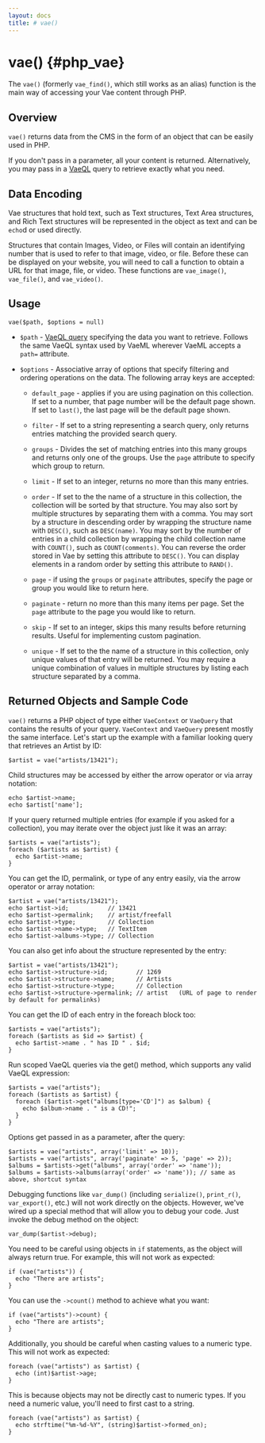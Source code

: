 ```yaml
---
layout: docs
title: # vae()
---
```


# vae() {#php_vae}

The `vae()` (formerly `vae_find()`, which still works as an alias)
function is the main way of accessing your Vae content through PHP.

## Overview

`vae()` returns data from the CMS in the form of an object that can be
easily used in PHP.

If you don't pass in a parameter, all your content is returned.
Alternatively, you may pass in a [VaeQL](#vaeql) query to retrieve
exactly what you need.

## Data Encoding

Vae structures that hold text, such as Text structures, Text Area
structures, and Rich Text structures will be represented in the object
as text and can be `echo`d or used directly.

Structures that contain Images, Video, or Files will contain an
identifying number that is used to refer to that image, video, or file.
Before these can be displayed on your website, you will need to call a
function to obtain a URL for that image, file, or video. These functions
are `vae_image()`, `vae_file()`, and `vae_video()`.

## Usage

`vae($path, $options = null)`

-   `$path` - [VaeQL query](#vaeql) specifying the data you want
    to retrieve. Follows the same VaeQL syntax used by VaeML wherever
    VaeML accepts a `path=` attribute.

-   `$options` - Associative array of options that specify filtering and
    ordering operations on the data. The following array keys are
    accepted:

    -   `default_page` - applies if you are using pagination on
        this collection. If set to a number, that page number will be
        the default page shown. If set to `last()`, the last page will
        be the default page shown.

    -   `filter` - If set to a string representing a search query, only
        returns entries matching the provided search query.

    -   `groups` - Divides the set of matching entries into this many
        groups and returns only one of the groups. Use the `page`
        attribute to specify which group to return.

    -   `limit` - If set to an integer, returns no more than this
        many entries.

    -   `order` - If set to the the name of a structure in this
        collection, the collection will be sorted by that structure. You
        may also sort by multiple structures by separating them with
        a comma. You may sort by a structure in descending order by
        wrapping the structure name with `DESC()`, such as `DESC(name)`.
        You may sort by the number of entries in a child collection by
        wrapping the child collection name with `COUNT()`, such as
        `COUNT(comments)`. You can reverse the order stored in Vae by
        setting this attribute to `DESC()`. You can display elements in
        a random order by setting this attribute to `RAND()`.

    -   `page` - if using the `groups` or `paginate` attributes, specify
        the page or group you would like to return here.

    -   `paginate` - return no more than this many items per page. Set
        the `page` attribute to the page you would like to return.

    -   `skip` - If set to an integer, skips this many results before
        returning results. Useful for implementing custom pagination.

    -   `unique` - If set to the the name of a structure in this
        collection, only unique values of that entry will be returned.
        You may require a unique combination of values in multiple
        structures by listing each structure separated by a comma.

## Returned Objects and Sample Code

`vae()` returns a PHP object of type either `VaeContext` or `VaeQuery`
that contains the results of your query. `VaeContext` and `VaeQuery`
present mostly the same interface. Let's start up the example with a
familiar looking query that retrieves an Artist by ID:

    $artist = vae("artists/13421");

Child structures may be accessed by either the arrow operator or via
array notation:

    echo $artist->name;
    echo $artist['name'];

If your query returned multiple entries (for example if you asked for a
collection), you may iterate over the object just like it was an array:

    $artists = vae("artists");
    foreach ($artists as $artist) {
      echo $artist->name;
    }

You can get the ID, permalink, or type of any entry easily, via the
arrow operator or array notation:

    $artist = vae("artists/13421");
    echo $artist->id;           // 13421
    echo $artist->permalink;    // artist/freefall
    echo $artist->type;         // Collection
    echo $artist->name->type;   // TextItem
    echo $artist->albums->type; // Collection

You can also get info about the structure represented by the entry:

    $artist = vae("artists/13421");
    echo $artist->structure->id;        // 1269
    echo $artist->structure->name;      // Artists
    echo $artist->structure->type;      // Collection
    echo $artist->structure->permalink; // artist   (URL of page to render by default for permalinks)

You can get the ID of each entry in the foreach block too:

    $artists = vae("artists");
    foreach ($artists as $id => $artist) {
      echo $artist->name . " has ID " . $id;
    }

Run scoped VaeQL queries via the get() method, which supports any valid
VaeQL expression:

    $artists = vae("artists");
    foreach ($artists as $artist) {
      foreach ($artist->get("albums[type='CD']") as $album) {
        echo $album->name . " is a CD!";
      }
    }

Options get passed in as a parameter, after the query:

    $artists = vae("artists", array('limit' => 10));
    $artists = vae("artists", array('paginate' => 5, 'page' => 2));
    $albums = $artists->get("albums", array('order' => 'name'));
    $albums = $artists->albums(array('order' => 'name')); // same as above, shortcut syntax

Debugging functions like `var_dump()` (including `serialize()`,
`print_r()`, `var_export()`, etc.) will not work directly on the
objects. However, we've wired up a special method that will allow you to
debug your code. Just invoke the debug method on the object:

    var_dump($artist->debug);

You need to be careful using objects in `if` statements, as the object
will always return true. For example, this will not work as expected:

    if (vae("artists")) {
      echo "There are artists";
    }

You can use the `->count()` method to achieve what you want:

    if (vae("artists")->count) {
      echo "There are artists";
    }

Additionally, you should be careful when casting values to a numeric
type. This will not work as expected:

    foreach (vae("artists") as $artist) {
      echo (int)$artist->age;
    }

This is because objects may not be directly cast to numeric types. If
you need a numeric value, you'll need to first cast to a string.

    foreach (vae("artists") as $artist) {
      echo strftime("%m-%d-%Y", (string)$artist->formed_on);
    }
